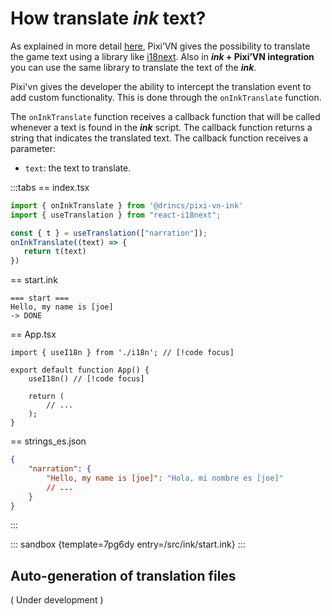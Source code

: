 # How translate *ink* text?

As explained in more detail [here](/start/translate.md), Pixi’VN gives the possibility to translate the game text using a library like [i18next](https://www.i18next.com/). Also in ***ink* + Pixi’VN integration** you can use the same library to translate the text of the ***ink***.

Pixi'vn gives the developer the ability to intercept the translation event to add custom functionality. This is done through the `onInkTranslate` function.

The `onInkTranslate` function receives a callback function that will be called whenever a text is found in the ***ink*** script. The callback function returns a string that indicates the translated text. The callback function receives a parameter:

* `text`: the text to translate.

:::tabs
== index.tsx

```ts
import { onInkTranslate } from '@drincs/pixi-vn-ink'
import { useTranslation } from "react-i18next";

const { t } = useTranslation(["narration"]);
onInkTranslate((text) => {
   return t(text)
})
```

== start.ink

```ink
=== start ===
Hello, my name is [joe]
-> DONE
```

== App.tsx

```tsx
import { useI18n } from './i18n'; // [!code focus]

export default function App() {
    useI18n() // [!code focus]

    return (
        // ...
    );
}
```

== strings_es.json

```json
{
    "narration": {
        "Hello, my name is [joe]": "Hola, mi nombre es [joe]"
        // ...
    }
}
```

:::

::: sandbox {template=7pg6dy entry=/src/ink/start.ink}
:::

## Auto-generation of translation files

( Under development )
